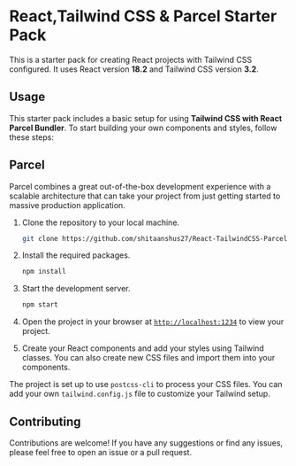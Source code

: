 # React,Tailwind CSS & Parcel Starter Pack

This is a starter pack for creating React projects with Tailwind CSS configured. It uses React version **18.2** and Tailwind CSS version **3.2**.

## Usage

This starter pack includes a basic setup for using **Tailwind CSS with React Parcel Bundler**. To start building your own components and styles, follow these steps:

## Parcel
Parcel combines a great out-of-the-box development experience with a scalable architecture that can take your project from just getting started to massive production application.

1. Clone the repository to your local machine.
    ```sh
    git clone https://github.com/shitaanshus27/React-TailwindCSS-Parcel-Starter-Pack.git
    ```

1. Install the required packages.
    ```sh
    npm install
    ```

1. Start the development server.
    ```sh
    npm start
    ```
1. Open the project in your browser at [`http://localhost:1234`](http://localhost:1234) to view your project.
1. Create your React components and add your styles using Tailwind classes. You can also create new CSS files and import them into your components.

The project is set up to use `postcss-cli` to process your CSS files. You can add your own `tailwind.config.js` file to customize your Tailwind setup.

## Contributing

Contributions are welcome! If you have any suggestions or find any issues, please feel free to open an issue or a pull request.
